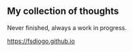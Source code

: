 ## My collection of thoughts

Never finished, always a work in progress.

https://fsdiogo.github.io
